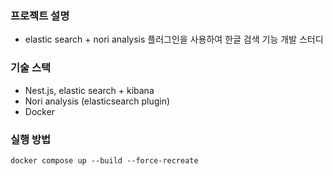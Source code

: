 ### 프로젝트 설명

- elastic search + nori analysis 플러그인을 사용하여 한글 검색 기능 개발 스터디

### 기술 스택

- Nest.js, elastic search + kibana
- Nori analysis (elasticsearch plugin)
- Docker

### 실행 방법

```
docker compose up --build --force-recreate
```
